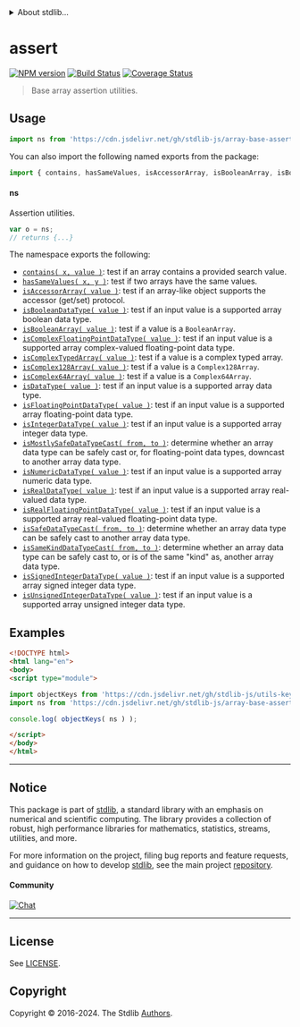 <!--

@license Apache-2.0

Copyright (c) 2022 The Stdlib Authors.

Licensed under the Apache License, Version 2.0 (the "License");
you may not use this file except in compliance with the License.
You may obtain a copy of the License at

   http://www.apache.org/licenses/LICENSE-2.0

Unless required by applicable law or agreed to in writing, software
distributed under the License is distributed on an "AS IS" BASIS,
WITHOUT WARRANTIES OR CONDITIONS OF ANY KIND, either express or implied.
See the License for the specific language governing permissions and
limitations under the License.

-->


<details>
  <summary>
    About stdlib...
  </summary>
  <p>We believe in a future in which the web is a preferred environment for numerical computation. To help realize this future, we've built stdlib. stdlib is a standard library, with an emphasis on numerical and scientific computation, written in JavaScript (and C) for execution in browsers and in Node.js.</p>
  <p>The library is fully decomposable, being architected in such a way that you can swap out and mix and match APIs and functionality to cater to your exact preferences and use cases.</p>
  <p>When you use stdlib, you can be absolutely certain that you are using the most thorough, rigorous, well-written, studied, documented, tested, measured, and high-quality code out there.</p>
  <p>To join us in bringing numerical computing to the web, get started by checking us out on <a href="https://github.com/stdlib-js/stdlib">GitHub</a>, and please consider <a href="https://opencollective.com/stdlib">financially supporting stdlib</a>. We greatly appreciate your continued support!</p>
</details>

# assert

[![NPM version][npm-image]][npm-url] [![Build Status][test-image]][test-url] [![Coverage Status][coverage-image]][coverage-url] <!-- [![dependencies][dependencies-image]][dependencies-url] -->

> Base array assertion utilities.



<section class="usage">

## Usage

```javascript
import ns from 'https://cdn.jsdelivr.net/gh/stdlib-js/array-base-assert@v0.3.0-esm/index.mjs';
```

You can also import the following named exports from the package:

```javascript
import { contains, hasSameValues, isAccessorArray, isBooleanArray, isBooleanDataType, isComplex128Array, isComplex64Array, isComplexFloatingPointDataType, isComplexTypedArray, isDataType, isFloatingPointDataType, isIntegerDataType, isMostlySafeDataTypeCast, isNumericDataType, isRealDataType, isRealFloatingPointDataType, isSafeDataTypeCast, isSameKindDataTypeCast, isSignedIntegerDataType, isUnsignedIntegerDataType } from 'https://cdn.jsdelivr.net/gh/stdlib-js/array-base-assert@v0.3.0-esm/index.mjs';
```

#### ns

Assertion utilities.

```javascript
var o = ns;
// returns {...}
```

The namespace exports the following:

<!-- <toc pattern="*"> -->

<div class="namespace-toc">

-   <span class="signature">[`contains( x, value )`][@stdlib/array/base/assert/contains]</span><span class="delimiter">: </span><span class="description">test if an array contains a provided search value.</span>
-   <span class="signature">[`hasSameValues( x, y )`][@stdlib/array/base/assert/has-same-values]</span><span class="delimiter">: </span><span class="description">test if two arrays have the same values.</span>
-   <span class="signature">[`isAccessorArray( value )`][@stdlib/array/base/assert/is-accessor-array]</span><span class="delimiter">: </span><span class="description">test if an array-like object supports the accessor (get/set) protocol.</span>
-   <span class="signature">[`isBooleanDataType( value )`][@stdlib/array/base/assert/is-boolean-data-type]</span><span class="delimiter">: </span><span class="description">test if an input value is a supported array boolean data type.</span>
-   <span class="signature">[`isBooleanArray( value )`][@stdlib/array/base/assert/is-booleanarray]</span><span class="delimiter">: </span><span class="description">test if a value is a `BooleanArray`.</span>
-   <span class="signature">[`isComplexFloatingPointDataType( value )`][@stdlib/array/base/assert/is-complex-floating-point-data-type]</span><span class="delimiter">: </span><span class="description">test if an input value is a supported array complex-valued floating-point data type.</span>
-   <span class="signature">[`isComplexTypedArray( value )`][@stdlib/array/base/assert/is-complex-typed-array]</span><span class="delimiter">: </span><span class="description">test if a value is a complex typed array.</span>
-   <span class="signature">[`isComplex128Array( value )`][@stdlib/array/base/assert/is-complex128array]</span><span class="delimiter">: </span><span class="description">test if a value is a `Complex128Array`.</span>
-   <span class="signature">[`isComplex64Array( value )`][@stdlib/array/base/assert/is-complex64array]</span><span class="delimiter">: </span><span class="description">test if a value is a `Complex64Array`.</span>
-   <span class="signature">[`isDataType( value )`][@stdlib/array/base/assert/is-data-type]</span><span class="delimiter">: </span><span class="description">test if an input value is a supported array data type.</span>
-   <span class="signature">[`isFloatingPointDataType( value )`][@stdlib/array/base/assert/is-floating-point-data-type]</span><span class="delimiter">: </span><span class="description">test if an input value is a supported array floating-point data type.</span>
-   <span class="signature">[`isIntegerDataType( value )`][@stdlib/array/base/assert/is-integer-data-type]</span><span class="delimiter">: </span><span class="description">test if an input value is a supported array integer data type.</span>
-   <span class="signature">[`isMostlySafeDataTypeCast( from, to )`][@stdlib/array/base/assert/is-mostly-safe-data-type-cast]</span><span class="delimiter">: </span><span class="description">determine whether an array data type can be safely cast or, for floating-point data types, downcast to another array data type.</span>
-   <span class="signature">[`isNumericDataType( value )`][@stdlib/array/base/assert/is-numeric-data-type]</span><span class="delimiter">: </span><span class="description">test if an input value is a supported array numeric data type.</span>
-   <span class="signature">[`isRealDataType( value )`][@stdlib/array/base/assert/is-real-data-type]</span><span class="delimiter">: </span><span class="description">test if an input value is a supported array real-valued data type.</span>
-   <span class="signature">[`isRealFloatingPointDataType( value )`][@stdlib/array/base/assert/is-real-floating-point-data-type]</span><span class="delimiter">: </span><span class="description">test if an input value is a supported array real-valued floating-point data type.</span>
-   <span class="signature">[`isSafeDataTypeCast( from, to )`][@stdlib/array/base/assert/is-safe-data-type-cast]</span><span class="delimiter">: </span><span class="description">determine whether an array data type can be safely cast to another array data type.</span>
-   <span class="signature">[`isSameKindDataTypeCast( from, to )`][@stdlib/array/base/assert/is-same-kind-data-type-cast]</span><span class="delimiter">: </span><span class="description">determine whether an array data type can be safely cast to, or is of the same "kind" as, another array data type.</span>
-   <span class="signature">[`isSignedIntegerDataType( value )`][@stdlib/array/base/assert/is-signed-integer-data-type]</span><span class="delimiter">: </span><span class="description">test if an input value is a supported array signed integer data type.</span>
-   <span class="signature">[`isUnsignedIntegerDataType( value )`][@stdlib/array/base/assert/is-unsigned-integer-data-type]</span><span class="delimiter">: </span><span class="description">test if an input value is a supported array unsigned integer data type.</span>

</div>

<!-- </toc> -->

</section>

<!-- /.usage -->

<section class="examples">

## Examples

<!-- TODO: better examples -->

<!-- eslint no-undef: "error" -->

```html
<!DOCTYPE html>
<html lang="en">
<body>
<script type="module">

import objectKeys from 'https://cdn.jsdelivr.net/gh/stdlib-js/utils-keys@esm/index.mjs';
import ns from 'https://cdn.jsdelivr.net/gh/stdlib-js/array-base-assert@v0.3.0-esm/index.mjs';

console.log( objectKeys( ns ) );

</script>
</body>
</html>
```

</section>

<!-- /.examples -->

<!-- Section for related `stdlib` packages. Do not manually edit this section, as it is automatically populated. -->

<section class="related">

</section>

<!-- /.related -->

<!-- Section for all links. Make sure to keep an empty line after the `section` element and another before the `/section` close. -->


<section class="main-repo" >

* * *

## Notice

This package is part of [stdlib][stdlib], a standard library with an emphasis on numerical and scientific computing. The library provides a collection of robust, high performance libraries for mathematics, statistics, streams, utilities, and more.

For more information on the project, filing bug reports and feature requests, and guidance on how to develop [stdlib][stdlib], see the main project [repository][stdlib].

#### Community

[![Chat][chat-image]][chat-url]

---

## License

See [LICENSE][stdlib-license].


## Copyright

Copyright &copy; 2016-2024. The Stdlib [Authors][stdlib-authors].

</section>

<!-- /.stdlib -->

<!-- Section for all links. Make sure to keep an empty line after the `section` element and another before the `/section` close. -->

<section class="links">

[npm-image]: http://img.shields.io/npm/v/@stdlib/array-base-assert.svg
[npm-url]: https://npmjs.org/package/@stdlib/array-base-assert

[test-image]: https://github.com/stdlib-js/array-base-assert/actions/workflows/test.yml/badge.svg?branch=v0.3.0
[test-url]: https://github.com/stdlib-js/array-base-assert/actions/workflows/test.yml?query=branch:v0.3.0

[coverage-image]: https://img.shields.io/codecov/c/github/stdlib-js/array-base-assert/main.svg
[coverage-url]: https://codecov.io/github/stdlib-js/array-base-assert?branch=main

<!--

[dependencies-image]: https://img.shields.io/david/stdlib-js/array-base-assert.svg
[dependencies-url]: https://david-dm.org/stdlib-js/array-base-assert/main

-->

[chat-image]: https://img.shields.io/gitter/room/stdlib-js/stdlib.svg
[chat-url]: https://app.gitter.im/#/room/#stdlib-js_stdlib:gitter.im

[stdlib]: https://github.com/stdlib-js/stdlib

[stdlib-authors]: https://github.com/stdlib-js/stdlib/graphs/contributors

[umd]: https://github.com/umdjs/umd
[es-module]: https://developer.mozilla.org/en-US/docs/Web/JavaScript/Guide/Modules

[deno-url]: https://github.com/stdlib-js/array-base-assert/tree/deno
[deno-readme]: https://github.com/stdlib-js/array-base-assert/blob/deno/README.md
[umd-url]: https://github.com/stdlib-js/array-base-assert/tree/umd
[umd-readme]: https://github.com/stdlib-js/array-base-assert/blob/umd/README.md
[esm-url]: https://github.com/stdlib-js/array-base-assert/tree/esm
[esm-readme]: https://github.com/stdlib-js/array-base-assert/blob/esm/README.md
[branches-url]: https://github.com/stdlib-js/array-base-assert/blob/main/branches.md

[stdlib-license]: https://raw.githubusercontent.com/stdlib-js/array-base-assert/main/LICENSE

<!-- <toc-links> -->

[@stdlib/array/base/assert/contains]: https://github.com/stdlib-js/array-base-assert-contains/tree/esm

[@stdlib/array/base/assert/has-same-values]: https://github.com/stdlib-js/array-base-assert-has-same-values/tree/esm

[@stdlib/array/base/assert/is-accessor-array]: https://github.com/stdlib-js/array-base-assert-is-accessor-array/tree/esm

[@stdlib/array/base/assert/is-boolean-data-type]: https://github.com/stdlib-js/array-base-assert-is-boolean-data-type/tree/esm

[@stdlib/array/base/assert/is-booleanarray]: https://github.com/stdlib-js/array-base-assert-is-booleanarray/tree/esm

[@stdlib/array/base/assert/is-complex-floating-point-data-type]: https://github.com/stdlib-js/array-base-assert-is-complex-floating-point-data-type/tree/esm

[@stdlib/array/base/assert/is-complex-typed-array]: https://github.com/stdlib-js/array-base-assert-is-complex-typed-array/tree/esm

[@stdlib/array/base/assert/is-complex128array]: https://github.com/stdlib-js/array-base-assert-is-complex128array/tree/esm

[@stdlib/array/base/assert/is-complex64array]: https://github.com/stdlib-js/array-base-assert-is-complex64array/tree/esm

[@stdlib/array/base/assert/is-data-type]: https://github.com/stdlib-js/array-base-assert-is-data-type/tree/esm

[@stdlib/array/base/assert/is-floating-point-data-type]: https://github.com/stdlib-js/array-base-assert-is-floating-point-data-type/tree/esm

[@stdlib/array/base/assert/is-integer-data-type]: https://github.com/stdlib-js/array-base-assert-is-integer-data-type/tree/esm

[@stdlib/array/base/assert/is-mostly-safe-data-type-cast]: https://github.com/stdlib-js/array-base-assert-is-mostly-safe-data-type-cast/tree/esm

[@stdlib/array/base/assert/is-numeric-data-type]: https://github.com/stdlib-js/array-base-assert-is-numeric-data-type/tree/esm

[@stdlib/array/base/assert/is-real-data-type]: https://github.com/stdlib-js/array-base-assert-is-real-data-type/tree/esm

[@stdlib/array/base/assert/is-real-floating-point-data-type]: https://github.com/stdlib-js/array-base-assert-is-real-floating-point-data-type/tree/esm

[@stdlib/array/base/assert/is-safe-data-type-cast]: https://github.com/stdlib-js/array-base-assert-is-safe-data-type-cast/tree/esm

[@stdlib/array/base/assert/is-same-kind-data-type-cast]: https://github.com/stdlib-js/array-base-assert-is-same-kind-data-type-cast/tree/esm

[@stdlib/array/base/assert/is-signed-integer-data-type]: https://github.com/stdlib-js/array-base-assert-is-signed-integer-data-type/tree/esm

[@stdlib/array/base/assert/is-unsigned-integer-data-type]: https://github.com/stdlib-js/array-base-assert-is-unsigned-integer-data-type/tree/esm

<!-- </toc-links> -->

</section>

<!-- /.links -->
